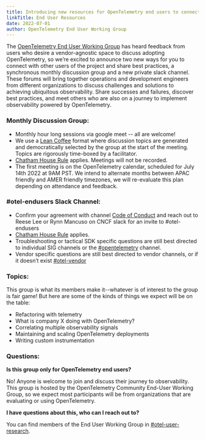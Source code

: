 ```yaml
---
title: Introducing new resources for OpenTelemetry end users to connect and discover best practices
linkTitle: End User Resources
date: 2022-07-01
author: OpenTelemetry End User Working Group
---
```



The [OpenTelemetry End User Working Group](https://github.com/open-telemetry/community/tree/main/working-groups/end-user) has heard feedback from users who desire a vendor-agnostic space to discuss adopting OpenTelemetry, so we’re excited to announce two new ways for you to connect with other users of the project and share best practices, a synchronous monthly discussion group and a new private slack channel. These forums will bring together operations and development engineers from different organizations to discuss challenges and solutions to achieving ubiquitous observability. Share successes and failures, discover best practices, and meet others who are also on a journey to implement observability powered by OpenTelemetry. 

### **Monthly Discussion Group:**
* Monthly hour long sessions via google meet -- all are welcome!
* We use a [Lean Coffee](http://leancoffee.org/) format where discussion topics are generated and democratically selected by the group at the start of the meeting. Topics are rigorously time-boxed by a facilitator.
* [Chatham House Rule](https://www.chathamhouse.org/about-us/chatham-house-rule) applies. Meetings will not be recorded.
* The first meeting is on the OpenTelemetry calendar, scheduled for July 14th 2022 at 9AM PST. We intend to alternate months between APAC friendly and AMER friendly timezones, we will re-evaluate this plan depending on attendance and feedback.

### **#otel-endusers Slack Channel:**
* Confirm your agreement with channel [Code of Conduct](https://github.com/open-telemetry/community/blob/main/working-groups/end-user/discussion-group-code-of-conduct.md) and reach out to Reese Lee or Rynn Mancuso on CNCF slack for an invite to #otel-endusers 
* [Chatham House Rule](https://www.chathamhouse.org/about-us/chatham-house-rule) applies.
* Troubleshooting or tactical SDK specific questions are still best directed to individual SIG channels or the [#opentelemetry](https://cloud-native.slack.com/archives/CJFCJHG4Q) channel. 
* Vendor specific questions are still best directed to vendor channels, or if it doesn’t exist [#otel-vendor](https://cloud-native.slack.com/archives/C031SAMGV2A)

### Topics:
This group is what its members make it--whatever is of interest to the group is fair game! But here are some of the kinds of things we expect will be on the table:
* Refactoring with telemetry
* What is company X doing with OpenTelemetry?
* Correlating multiple observability signals
* Maintaining and scaling OpenTelemetry deployments
* Writing custom instrumentation

### Questions:

**Is this group only for OpenTelemetry end users?**

No! Anyone is welcome to join and discuss their journey to observability. This group is hosted by the OpenTelemetry Community End-User Working Group, so we expect most participants will be from organizations that are evaluating or using OpenTelemetry.

**I have questions about this, who can I reach out to?**

You can find members of the End User Working Group in [#otel-user-research](https://cloud-native.slack.com/archives/C01RT3MSWGZ). 
